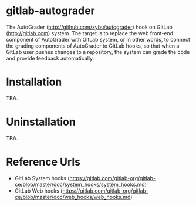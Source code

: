 gitlab-autograder
=================

The AutoGrader (http://github.com/xybu/autograder) hook on GitLab (http://gitlab.com) system. The target is to replace the web front-end component of AutoGrader with GitLab system, or in other words, to connect the grading components of AutoGrader to GitLab hooks, so that when a GitLab user pushes changes to a repository, the system can grade the code and provide feedback automatically.



Installation
============
TBA.

Uninstallation
==============
TBA.

Reference Urls
==============
* GitLab System hooks (https://gitlab.com/gitlab-org/gitlab-ce/blob/master/doc/system_hooks/system_hooks.md)
* GitLab Web hooks (https://gitlab.com/gitlab-org/gitlab-ce/blob/master/doc/web_hooks/web_hooks.md)
